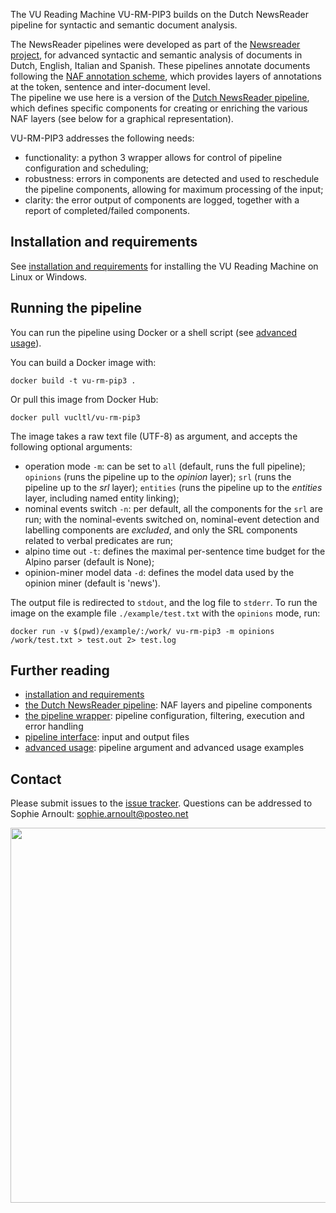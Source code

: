 The VU Reading Machine VU-RM-PIP3 builds on the Dutch NewsReader pipeline for syntactic and semantic document analysis.   

The NewsReader pipelines were developed as part of the [Newsreader project](http://www.newsreader-project.eu/), for advanced syntactic and semantic analysis of documents in Dutch, English, Italian and Spanish. These pipelines annotate documents following the [NAF annotation scheme](https://github.com/newsreader/NAF), which provides layers of annotations at the token, sentence and inter-document level.  
The pipeline we use here is a version of the [Dutch NewsReader pipeline](http://kyoto.let.vu.nl/newsreader_deliverables/NWR-D4-2-3.pdf), which defines specific components for creating or enriching the various NAF layers (see below for a graphical representation). 

VU-RM-PIP3 addresses the following needs:

- functionality: a python 3 wrapper allows for control of pipeline configuration and scheduling;
- robustness: errors in components are detected and used to reschedule the pipeline components, allowing for maximum processing of the input;
- clarity: the error output of components are logged, together with a report of completed/failed components.


## Installation and requirements
See [installation and requirements](https://github.com/cltl/vu-rm-pip3/blob/master/docs/installation.md) for installing the VU Reading Machine on Linux or Windows.

## Running the pipeline
You can run the pipeline using Docker or a shell script (see [advanced usage](https://github.com/cltl/vu-rm-pip3/blob/master/docs/usage.md)).

You can build a Docker image with:
```
docker build -t vu-rm-pip3 .
```
Or pull this image from Docker Hub:
```
docker pull vucltl/vu-rm-pip3
```

The image takes a raw text file (UTF-8) as argument, and accepts the following optional arguments:

- operation mode `-m`: can be set to `all` (default, runs the full pipeline); `opinions` (runs the pipeline up to the *opinion* layer); `srl` (runs the pipeline up to the *srl* layer); `entities` (runs the pipeline up to the *entities* layer, including named entity linking);
- nominal events switch `-n`: per default, all the components for the `srl` are run; with the nominal-events switched on, nominal-event detection and labelling components are *excluded*, and only the SRL components related to verbal predicates are run;
- alpino time out `-t`: defines the maximal per-sentence time budget for the Alpino parser (default is None);
- opinion-miner model data `-d`: defines the model data used by the opinion miner (default is 'news').

The output file is redirected to `stdout`, and the log file to `stderr`. To run the image on the example file `./example/test.txt` with the `opinions` mode, run:
```
docker run -v $(pwd)/example/:/work/ vu-rm-pip3 -m opinions /work/test.txt > test.out 2> test.log
```  


## Further reading
- [installation and requirements](https://github.com/cltl/vu-rm-pip3/blob/master/docs/installation.md)
- [the Dutch NewsReader pipeline](https://github.com/cltl/vu-rm-pip3/blob/master/docs/newsreader.md): NAF layers and pipeline components
- [the pipeline wrapper](https://github.com/cltl/vu-rm-pip3/blob/master/docs/operation.md): pipeline configuration, filtering, execution and error handling 
- [pipeline interface](https://github.com/cltl/vu-rm-pip3/blob/master/docs/interface.md): input and output files
- [advanced usage](https://github.com/cltl/vu-rm-pip3/blob/master/docs/usage.md): pipeline argument and advanced usage examples


## Contact

Please submit issues to the [issue tracker](https://github.com/cltl/vu-rm-pip3/issues).
Questions can be addressed to Sophie Arnoult: sophie.arnoult@posteo.net


<img src=https://github.com/cltl/vu-rm-pip3/blob/master/docs/pipe-graph.png width="600" align="middle">

